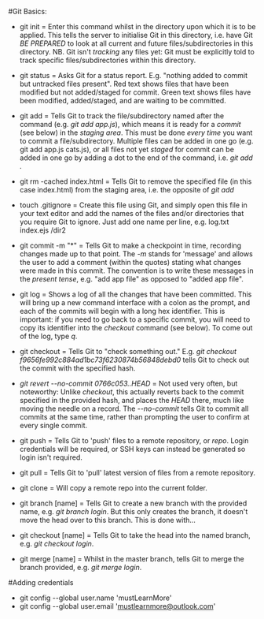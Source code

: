 #Git Basics:

* git init          =   Enter this command whilst in the directory upon which it is 
                        to be applied. This tells the server to initialise Git in 
                        this directory, i.e. have Git *BE PREPARED* to look at all 
                        current and future files/subdirectories in this directory.
                        NB. Git isn't *tracking* any files yet: Git must be explicitly
                        told to track specific files/subdirectories within this 
                        directory.

* git status        =   Asks Git for a status report. E.g. "nothing added to commit
                        but untracked files present". Red text shows files that have
                        been modified but not added/staged for commit. Green text shows
                        files have been modified, added/staged, and are waiting to be
                        committed.
                  
* git add           =   Tells Git to track the file/subdirectory named after the 
                        command (e.g. *git add app.js*), which means it is ready for 
                        a *commit* (see below) in the *staging area*. This must be 
                        done *every time* you want to commit a file/subdirectory. 
                        Multiple files can be added in one go (e.g. git add app.js cats.js),
                        or all files not yet *staged* for commit can be added in one go 
                        by adding a dot to the end of the command, i.e. *git add .*

* git rm -cached index.html     =   Tells Git to remove the specified file (in this                                         case index.html) from the staging area, i.e. the 
                                    opposite of *git add*

* touch .gitignore  =   Create this file using Git, and simply open 
                        this file in your text editor and add the names of the files and/or directories that
                        you require Git to ignore. Just add one name
                        per line, e.g.
                        log.txt
                        index.ejs
                        /dir2

* git commit -m "*" =   Tells Git to make a checkpoint in time, recording changes 
                        made up to that point. The *-m* stands for 'message' and
                        allows the user to add a comment (within the quotes) stating 
                        what changes were made in this commit. The convention is 
                        to write these messages in the *present tense*, e.g. "add
                        app file" as opposed to "added app file".

* git log           =   Shows a log of all the changes that have been committed.
                        This will bring up a new command interface with a colon as
                        the prompt, and each of the commits will begin with a long
                        hex identifier. This is important: if you need to go back 
                        to a specific commit, you will need to copy its identifier
                        into the *checkout* command (see below). To come out of the 
                        log, type *q*.
 
* git checkout      =   Tells Git to "check something out." E.g.
                        *git checkout f9656fe992c884ad1bc73f6230874b56848debd0* tells
                        Git to check out the commit with the specified hash.

* *git revert --no-commit 0766c053..HEAD*   =   Not used very often, but noteworthy:
                                                Unlike *checkout*, this actually
                                                reverts back to the commit specified
                                                in the provided hash, and places the
                                                *HEAD* there, much like moving the 
                                                needle on a record. The *--no-commit*
                                                tells Git to commit all commits at
                                                the same time, rather than prompting
                                                the user to confirm at every single
                                                commit.
    
* git push          =   Tells Git to 'push' files to a remote repository, or *repo*.
                        Login credentials will be required, or SSH keys can instead be generated so login isn't required.

* git pull          =   Tells Git to 'pull' latest version of files from a remote 
                        repository.

* git clone         =   Will copy a remote repo into the current folder.

* git branch [name] =   Tells Git to create a new branch with the provided name, e.g.
                        *git branch login*. But this only creates the branch, it 
                        doesn't move the head over to this branch. This is done with...

* git checkout [name]   =   Tells Git to take the head into the named branch, e.g.
                            *git checkout login*.

* git merge [name]  =   Whilst in the master branch, tells Git to merge the branch
                        provided, e.g. *git merge login*.                            

#Adding credentials

* git config --global user.name 'mustLearnMore'
* git config --global user.email 'mustlearnmore@outlook.com'

